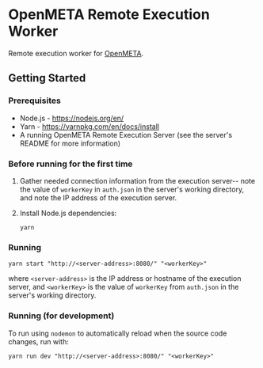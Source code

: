 # OpenMETA Remote Execution Worker

Remote execution worker for [OpenMETA](https://www.metamorphsoftware.com/openmeta/).

## Getting Started

### Prerequisites

  * Node.js - https://nodejs.org/en/
  * Yarn - https://yarnpkg.com/en/docs/install
  * A running OpenMETA Remote Execution Server (see the server's README for
    more information)

### Before running for the first time

 1. Gather needed connection information from the execution server--  note the
    value of `workerKey` in `auth.json` in the server's working directory, and
    note the IP address of the execution server.

 2. Install Node.js dependencies:

        yarn

### Running

    yarn start "http://<server-address>:8080/" "<workerKey>"

where `<server-address>` is the IP address or hostname of the execution server,
and `<workerKey>` is the value of `workerKey` from `auth.json` in the server's
working directory.

### Running (for development)

To run using `nodemon` to automatically reload when the source code changes,
run with:

    yarn run dev "http://<server-address>:8080/" "<workerKey>"
